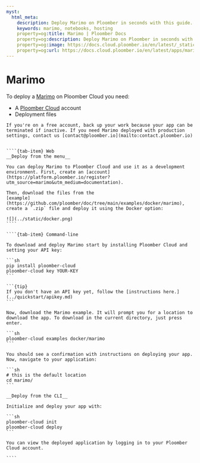 ```yaml
---
myst:
  html_meta:
    description: Deploy Marimo on Ploomber in seconds with this guide.
    keywords: marimo, notebooks, hosting
    property=og:title: Marimo | Ploomber Docs
    property=og:description: Deploy Marimo on Ploomber in seconds with this guide.
    property=og:image: https://docs.cloud.ploomber.io/en/latest/_static/opengraph-images-marimo.png
    property=og:url: https://docs.cloud.ploomber.io/en/latest/apps/marimo.html
---
```



# Marimo

To deploy a [Marimo](https://github.com/marimo-team/marimo) on Ploomber Cloud you need:

- A [Ploomber Cloud](https://platform.ploomber.io/register?utm_source=flask&utm_medium=documentation) account
- Deployment files



```{important}
If you're on a free account, back up your work because your app can be terminated if inactive. If you need Marimo deployed with production settings, contact us [contact@ploomber.io](mailto:contact.ploomber.io)
```

`````{tab-set}

````{tab-item} Web
__Deploy from the menu__

You can deploy Marimo to Ploomber Cloud and use it as a development environment. First, create an [account](https://platform.ploomber.io/register?utm_source=marimo&utm_medium=documentation).

Then, download the files from the
[example](https://github.com/ploomber/doc/tree/main/examples/docker/marimo), create a `.zip` file and deploy it using the Docker option:

![](../static/docker.png)
````

````{tab-item} Command-line

To download and deploy Marimo start by installing Ploomber Cloud and setting your API key:

```sh
pip install ploomber-cloud
ploomber-cloud key YOUR-KEY
```

```{tip}
If you don't have an API key yet, follow the [instructions here.](../quickstart/apikey.md)
```

Now, download the Marimo example. It will prompt you for a location to download the app. To download in the current directory, just press enter.

```sh
ploomber-cloud examples docker/marimo
```

You should see a confirmation with instructions on deploying your app. Now, navigate to your application:

```sh
# this is the default location
cd marimo/
```

__Deploy from the CLI__

Initialize and deploy your app with:

```sh
ploomber-cloud init
ploomber-cloud deploy
```

You can view the deployed application by logging in to your Ploomber Cloud account.

````
`````